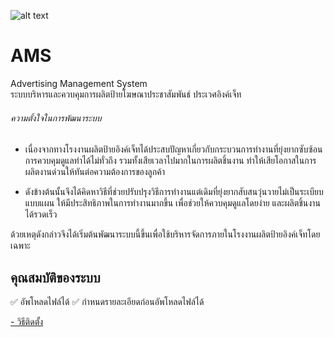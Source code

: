 ![alt text][logo]

[logo]: https://github.com/Yanatecho/ams/blob/master/public/img/logo-small.png?raw=true"ประเวศอิงค์เจ็ท"

# AMS
Advertising Management System <br>
ระบบบริหารและควบคุมการผลิตป้ายโฆษณาประชาสัมพันธ์ ประเวศอิงค์เจ็ท

###### ความตั้งใจในการพัฒนาระบบ
+ เนื่องจากทางโรงงานผลิตป้ายอิงค์เจ็ทได้ประสบปัญหาเกี่ยวกับกระบวนการทำงานที่ยุ่งยากซับซ้อน การควบคุมดูแลทำได้ไม่ทั่วถึง รวมทั้งเสียเวลาไปมากในการผลิตชิ้นงาน ทำให้เสียโอกาสในการผลิตงานด่วนให้ทันต่อความต้องการของลูกค้า

+ ดังข้างต้นนั้นจึงได้คิดหาวิธีที่ช่วยปรับปรุงวิธีการทำงานแต่เดิมที่ยุ่งยากสับสนวุ่นวายไม่เป็นระเบียบแบบแผน ให้มีประสิทธิภาพในการทำงานมากขึ้น เพื่อช่วยให้ควบคุมดูแลโดยง่าย และผลิตชิ้นงานได้รวดเร็ว

ด้วยเหตุดังกล่าวจึงได้เริ่มต้นพัฒนาระบบนี้ขึ้นเพื่อใช้บริหารจัดการภายในโรงงานผลิตป้ายอิงค์เจ็ทโดยเฉพาะ

## คุณสมบัติของระบบ
:white_check_mark: อัพโหลดไฟล์ได้
:white_check_mark: กำหนดรายละเอียดก่อนอัพโหลดไฟล์ได้

[- วิธีติดตั้ง](https://github.com/Yanatecho/ams/blob/master/document/install.md "อ่านวิธีการติดตั้ง เพื่อทำการติดตั้ง AMS")
